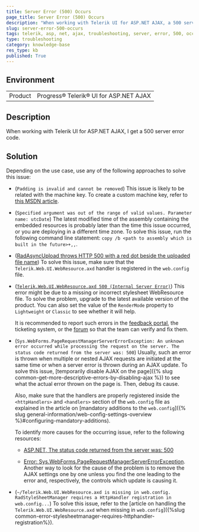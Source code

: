 ```yaml
---
title: Server Error (500) Occurs
page_title: Server Error (500) Occurs
description: "When working with Telerik UI for ASP.NET AJAX, a 500 server error occurs."
slug: server-error-500-occurs
tags: telerik, asp, net, ajax, troubleshooting, server, error, 500, occurs
type: troubleshooting
category: knowledge-base
res_type: kb
published: True
---
```


## Environment

<table>
	<tbody>
		<tr>
			<td>Product</td>
			<td>Progress® Telerik® UI for ASP.NET AJAX</td>
		</tr>
	</tbody>
</table>

## Description

When working with Telerik UI for ASP.NET AJAX, I get a 500 server error code.

## Solution

Depending on the use case, use any of the following approaches to solve this issue:

* (`Padding is invalid and cannot be removed`) This issue is likely to be related with the machine key. To create a custom machine key, refer to [this MSDN article](https://msdn2.microsoft.com/en-us/library/ms998288.aspx).

* (`Specified argument was out of the range of valid values. Parameter name: utcDate`) The latest modified time of the assembly containing the embedded resources is probably later than the time this issue occurred, or you are deploying in a different time zone. To solve this issue, run the following command line statement: `copy /b <path to assembly which is built in the future>+,,`.

* ([RadAsyncUpload throws HTTP 500 with a red dot beside the uploaded file name](https://stackoverflow.com/questions/20170482/radasyncupload-throws-http-500-with-a-red-dot-beside-the-uploaded-file-name)) To solve this issue, make sure that the `Telerik.Web.UI.WebResource.axd` handler is registered in the `web.config` file.

* ([`Telerik.Web.UI.WebResource.axd 500 (Internal Server Error)`](https://stackoverflow.com/questions/21490064/telerik-web-ui-webresource-axd-500-internal-server-error)) This error might be due to a missing or incorrect stylesheet WebResource file. To solve the problem, upgrade to the latest available version of the product. You can also set the value of the `RenderMode` property to `Lightweight` or `Classic` to see whether it will help.

	It is recommended to report such errors in the [feedback portal](https://feedback.telerik.com/aspnet-ajax), the ticketing system, or the [forum](https://www.telerik.com/forums/aspnet-ajax) so that the team can verify and fix them.

* (`Sys.WebForms.PageRequestManagerServerErrorException: An unknown error occurred while processing the request on the server. The status code returned from the server was: 500`) Usually, such an error is thrown when multiple or nested AJAX requests are initiated at the same time or when a server error is thrown during an AJAX update. To solve this issue, [temporarily disable AJAX on the page]({% slug common-get-more-descriptive-errors-by-disabling-ajax %}) to see what the actual error thrown on the page is. Then, debug its cause.

	Also, make sure that the handlers are properly registered inside the `<httpHandlers>` and `<handlers>` section of the `web.config` file as explained in the article on [mandatory additions to the `web.config`]({% slug general-information/web-config-settings-overview %}#configuring-mandatory-additions).

	To identify more causes for the occurring issue, refer to the following resources:

	* [ASP.NET, The status code returned from the server was: 500](https://stackoverflow.com/questions/2351504/asp-net-the-status-code-returned-from-the-server-was-500#:~:text=HTTP%20error%20code%20500%20simply,what%20the%20%22something%22%20is.)

	* [Error: Sys.WebForms.PageRequestManagerServerErrorException](https://www.telerik.com/forums/error-sys-webforms-pagerequestmanagerservererrorexception-an-unknown-error-occurred-while-processing-the-request-on-the-server-the-status-code-returne).
Another way to look for the cause of the problem is to remove the AJAX settings one by one unless you find the one leading to the error and, respectively, the controls which updatе is causing it.

* (`~/Telerik.Web.UI.WebResource.axd is missing in web.config. RadStyleSheetManager requires a HttpHandler registration in web.config...`) To solve this issue, refer to the [article on handling the `Telerik.Web.UI.WebResource.axd` when missing in `web.config`]({%slug common-error-stylesheetmanager-requires-httphandler-registration%}).
